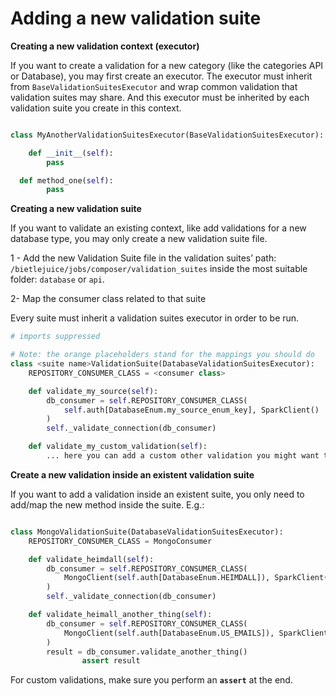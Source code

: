 # Adding a new validation suite

**Creating a new validation context (executor)**

If you want to create a validation for a new category (like the categories API or Database), you may first create an executor. The executor must inherit from `BaseValidationSuitesExecutor` and wrap common validation that validation suites may share. And this executor must be inherited by each validation suite you create in this context.

```python

class MyAnotherValidationSuitesExecutor(BaseValidationSuitesExecutor):

	def __init__(self):
		pass

  def method_one(self):
		pass

```

**Creating a new validation suite**

If you want to validate an existing context, like add validations for a new database type, you may only create a new validation suite file.

1 - Add the new Validation Suite file in the validation suites’ path: `/bietlejuice/jobs/composer/validation_suites` inside the most suitable folder: `database` or `api`.

2- Map the consumer class related to that suite

Every suite must inherit a validation suites executor in order to be run.

```python
# imports suppressed

# Note: the orange placeholders stand for the mappings you should do
class <suite name>ValidationSuite(DatabaseValidationSuitesExecutor):
    REPOSITORY_CONSUMER_CLASS = <consumer class>

    def validate_my_source(self):
        db_consumer = self.REPOSITORY_CONSUMER_CLASS(
            self.auth[DatabaseEnum.my_source_enum_key], SparkClient()
        )
        self._validate_connection(db_consumer)

    def validate_my_custom_validation(self):
        ... here you can add a custom other validation you might want to perform

```

**Create a new validation inside an existent validation suite**

If you want to add a validation inside an existent suite, you only need to add/map the new method inside the suite. E.g.:

```python

class MongoValidationSuite(DatabaseValidationSuitesExecutor):
    REPOSITORY_CONSUMER_CLASS = MongoConsumer

    def validate_heimdall(self):
        db_consumer = self.REPOSITORY_CONSUMER_CLASS(
            MongoClient(self.auth[DatabaseEnum.HEIMDALL]), SparkClient()
        )
        self._validate_connection(db_consumer)

    def validate_heimall_another_thing(self):
        db_consumer = self.REPOSITORY_CONSUMER_CLASS(
            MongoClient(self.auth[DatabaseEnum.US_EMAILS]), SparkClient()
        )
        result = db_consumer.validate_another_thing()
				assert result
```

For custom validations, make sure you perform an **`assert`** at the end.